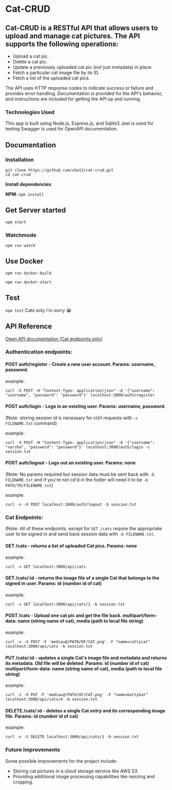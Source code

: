 # Cat-CRUD
## Cat-CRUD is a RESTful API that allows users to upload and manage cat pictures. The API supports the following operations:

- Upload a cat pic.
- Delete a cat pic.
- Update a previously uploaded cat pic (not just metadata) in place.
- Fetch a particular cat image file by its ID.
- Fetch a list of the uploaded cat pics.

The API uses HTTP response codes to indicate success or failure and provides error handling. Documentation is provided for the API's behavior, and instructions are included for getting the API up and running.

### Technologies Used
This app is built using Node.js, Express.js, and Sqlite3
Jest is used for testing
Swagger is used for OpenAPI documentation.


## Documentation

### Installation

```
git clone https://github.com/sho13/cat-crud.git
cd cat-crud
```
**Install dependencies**:

**NPM**:
`npm install`

## Get Server started
`npm start`

### Watchmode
`npm run watch`

## Use Docker
`npm run docker-build`

`npm run docker-start`

## Test
`npm test`
Cats only i'm sorry :sob:

## API Reference
[Open API documentation (Cat endpoints only)](localhost:3000/api/docs)

### Authentication endpoints:
#### POST auth/register - Create a new user account. Params: username, password.

example:

`curl -X POST -H "Content-Type: application/json" -d '{"username": "username", "password": "password"}' localhost:3000/auth/register`

#### POST auth/login - Logs in an existing user. Params: username, password. 

(Note: storing session id is necessary for cUrl requests with `-c FILENAME.txt` command)

example:

`curl -X POST -H "Content-Type: application/json" -d '{"username": "narsha", "password": "password"}' localhost:3000/auth/login -c session.txt`

#### POST auth/logout - Logs out an existing user. Params: none 

(Note: No params required but session data must be sent back with `-b FILENAME.txt` and if you're not cd'd in the fodler will need it to be `-b PATH/TO/FILENAME.txt`)

example:

`curl -s -X POST localhost:3000/auth/logout -b session.txt`

### Cat Endpoints:
(Note: All of these endpoints, except for `GET /cats` require the appropriate user to be signed in and send back session data with `-b FILENAME.txt`.

#### GET /cats - returns a list of uploaded Cat pics. Params: none

example:

`curl -s GET localhost:3000/api/cats`

#### GET /cats/:id - returns the image file of a single Cat that belongs to the signed in user. Params: id (number id of cat)

example:

`curl -s GET localhost:3000/api/cats/1 -b session.txt`

#### POST /cats - Upload one cat pic and get the file back. multipart/form-data: name (string name of cat), media (path to local file string)

example:

`curl -v -X POST -F 'media=@/PATH/OF/CAT.png' -F "name=cattycat" localhost:3000/api/cats -b session.txt`

#### PUT /cats/:id - updates a single Cat's image file and metadata and returns its metadata. Old file will be deleted. Params: id (number id of cat) multipart/form-data: name (string name of cat), media (path to local file string)

example:

`curl -s -X PUT -F 'media=@/PATH/OF/CAT.png' -F "name=kattykat" localhost:3000/api/cats/4 -b session.txt`

#### DELETE /cats/:id - deletes a single Cat entry and its corresponding image file. Params: id (number id of cat)

example:

`curl -v -X DELETE localhost:3000/api/cats/1 -b session.txt`


### Future Improvements
Some possible improvements for the project include:

- Storing cat pictures in a cloud storage service like AWS S3.
- Providing additional image processing capabilities like resizing and cropping.
